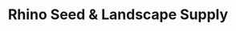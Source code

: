 ---
title: "Rhino Seed & Landscape Supply"
url: /brighton/rhino-seed-and-landscape-supply/
shop: garden centre
---